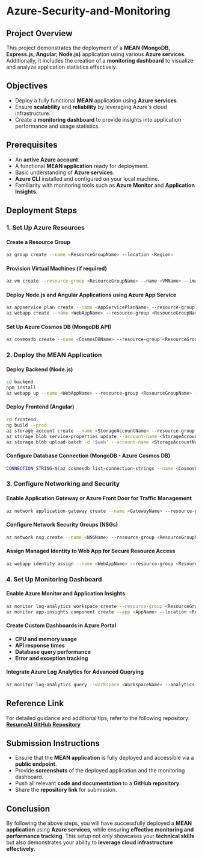 # Azure-Security-and-Monitoring
## Project Overview
This project demonstrates the deployment of a **MEAN (MongoDB, Express.js, Angular, Node.js)** application using various **Azure services**. Additionally, it includes the creation of a **monitoring dashboard** to visualize and analyze application statistics effectively.

## Objectives
- Deploy a fully functional **MEAN** application using **Azure services**.
- Ensure **scalability** and **reliability** by leveraging Azure's cloud infrastructure.
- Create a **monitoring dashboard** to provide insights into application performance and usage statistics.

## Prerequisites
- An **active Azure account**.
- A functional **MEAN application** ready for deployment.
- Basic understanding of **Azure services**.
- **Azure CLI** installed and configured on your local machine.
- Familiarity with monitoring tools such as **Azure Monitor** and **Application Insights**.

## Deployment Steps

### 1. Set Up Azure Resources
#### Create a Resource Group
```sh
az group create --name <ResourceGroupName> --location <Region>
```

#### Provision Virtual Machines (if required)
```sh
az vm create --resource-group <ResourceGroupName> --name <VMName> --image UbuntuLTS --admin-username <Username> --generate-ssh-keys
```

#### Deploy Node.js and Angular Applications using Azure App Service
```sh
az appservice plan create --name <AppServicePlanName> --resource-group <ResourceGroupName> --sku F1
az webapp create --name <WebAppName> --resource-group <ResourceGroupName> --plan <AppServicePlanName>
```

#### Set Up Azure Cosmos DB (MongoDB API)
```sh
az cosmosdb create --name <CosmosDBName> --resource-group <ResourceGroupName> --kind MongoDB
```

### 2. Deploy the MEAN Application

#### Deploy Backend (Node.js)
```sh
cd backend
npm install
az webapp up --name <WebAppName> --resource-group <ResourceGroupName> --runtime "NODE|14-lts"
```

#### Deploy Frontend (Angular)
```sh
cd frontend
ng build --prod
az storage account create --name <StorageAccountName> --resource-group <ResourceGroupName> --location <Region> --sku Standard_LRS
az storage blob service-properties update --account-name <StorageAccountName> --static-website --index-document index.html
az storage blob upload-batch -d '$web' --account-name <StorageAccountName> -s ./dist/<ProjectName>
```

#### Configure Database Connection (MongoDB - Azure Cosmos DB)
```sh
CONNECTION_STRING=$(az cosmosdb list-connection-strings --name <CosmosDBName> --resource-group <ResourceGroupName> --query connectionStrings[0].connectionString -o tsv)
```

### 3. Configure Networking and Security

#### Enable Application Gateway or Azure Front Door for Traffic Management
```sh
az network application-gateway create --name <GatewayName> --resource-group <ResourceGroupName> --sku Standard_v2 --location <Region> --public-ip-address <PublicIPName>
```

#### Configure Network Security Groups (NSGs)
```sh
az network nsg create --name <NSGName> --resource-group <ResourceGroupName>
```

#### Assign Managed Identity to Web App for Secure Resource Access
```sh
az webapp identity assign --name <WebAppName> --resource-group <ResourceGroupName>
```

### 4. Set Up Monitoring Dashboard

#### Enable Azure Monitor and Application Insights
```sh
az monitor log-analytics workspace create --resource-group <ResourceGroupName> --workspace-name <WorkspaceName>
az monitor app-insights component create --app <AppName> --location <Region> --resource-group <ResourceGroupName>
```

#### Create Custom Dashboards in Azure Portal
- **CPU and memory usage**
- **API response times**
- **Database query performance**
- **Error and exception tracking**

#### Integrate Azure Log Analytics for Advanced Querying
```sh
az monitor log-analytics query --workspace <WorkspaceName> --analytics-query "<KQL Query>"
```

## Reference Link
For detailed guidance and additional tips, refer to the following repository: **[ResumeAI GitHub Repository](#)**

## Submission Instructions
- Ensure that the **MEAN application** is fully deployed and accessible via a **public endpoint**.
- Provide **screenshots** of the deployed application and the monitoring dashboard.
- Push all relevant **code and documentation** to a **GitHub repository**.
- Share the **repository link** for submission.

## Conclusion
By following the above steps, you will have successfully deployed a **MEAN application** using **Azure services**, while ensuring **effective monitoring and performance tracking**. This setup not only showcases your **technical skills** but also demonstrates your ability to **leverage cloud infrastructure effectively**.

